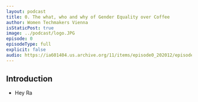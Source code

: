 ```yaml
---
layout: podcast
title: 0. The what, who and why of Gender Equality over Coffee
author: Women Techmakers Vienna
isStaticPost: true
image: ../podcast/logo.JPG
episode: 0
episodeType: full
explicit: false
audio: https://ia601404.us.archive.org/11/items/episode0_202012/episode0.mp3
---
```


## Introduction

- Hey Ra
